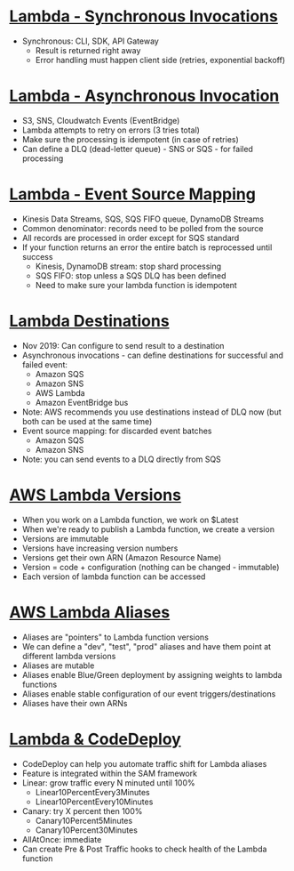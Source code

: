 # [Lambda - Synchronous Invocations](https://docs.aws.amazon.com/lambda/latest/dg/invocation-sync.html)

- Synchronous: CLI, SDK, API Gateway
  - Result is returned right away
  - Error handling must happen client side (retries, exponential backoff)

# [Lambda - Asynchronous Invocation](https://docs.aws.amazon.com/lambda/latest/dg/invocation-async.html)

- S3, SNS, Cloudwatch Events (EventBridge)
- Lambda attempts to retry on errors (3 tries total)
- Make sure the processing is idempotent (in case of retries)
- Can define a DLQ (dead-letter queue) - SNS or SQS - for failed processing

# [Lambda - Event Source Mapping](https://docs.aws.amazon.com/lambda/latest/dg/invocation-eventsourcemapping.html)

- Kinesis Data Streams, SQS, SQS FIFO queue, DynamoDB Streams
- Common denominator: records need to be polled from the source
- All records are processed in order except for SQS standard
- If your function returns an error the entire batch is reprocessed until success
  - Kinesis, DynamoDB stream: stop shard processing
  - SQS FIFO: stop unless a SQS DLQ has been defined
  - Need to make sure your lambda function is idempotent

# [Lambda Destinations](https://aws.amazon.com/blogs/compute/introducing-aws-lambda-destinations/)

- Nov 2019: Can configure to send result to a destination
- Asynchronous invocations - can define destinations for successful and failed event:
  - Amazon SQS
  - Amazon SNS
  - AWS Lambda
  - Amazon EventBridge bus
- Note: AWS recommends you use destinations instead of DLQ now (but both can be used at the same time)
- Event source mapping: for discarded event batches
  - Amazon SQS
  - Amazon SNS
- Note: you can send events to a DLQ directly from SQS

# [AWS Lambda Versions](https://docs.aws.amazon.com/lambda/latest/dg/configuration-versions.html)

- When you work on a Lambda function, we work on $Latest
- When we're ready to publish a Lambda function, we create a version
- Versions are immutable
- Versions have increasing version numbers
- Versions get their own ARN (Amazon Resource Name)
- Version = code + configuration (nothing can be changed - immutable)
- Each version of lambda function can be accessed

# [AWS Lambda Aliases](https://docs.aws.amazon.com/lambda/latest/dg/configuration-aliases.html)

- Aliases are "pointers" to Lambda function versions
- We can define a "dev", "test", "prod" aliases and have them point at different lambda versions
- Aliases are mutable
- Aliases enable Blue/Green deployment by assigning weights to lambda functions
- Aliases enable stable configuration of our event triggers/destinations
- Aliases have their own ARNs

# [Lambda & CodeDeploy](https://aws.amazon.com/blogs/compute/implementing-safe-aws-lambda-deployments-with-aws-codedeploy/)
  
- CodeDeploy can help you automate traffic shift for Lambda aliases
- Feature is integrated within the SAM framework
- Linear: grow traffic every N minuted until 100%
  - Linear10PercentEvery3Minutes
  - Linear10PercentEvery10Minutes
- Canary: try X percent then 100%
  - Canary10Percent5Minutes
  - Canary10Percent30Minutes
- AllAtOnce: immediate
- Can create Pre & Post Traffic hooks to check health of the Lambda function